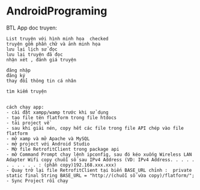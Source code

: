 # AndroidPrograming

BTL App doc truyen:

    List truyện với hình minh họa  checked
    truyện gồm phần chữ và ảnh minh họa 
    lưu lại lịch sử đọc 
    lưu lại truyện đã đọc 
    nhận xét , đánh giá truyện

    đăng nhập
    đăng ký
    thay đổi thông tin cá nhân

    tìm kiếm truyện
    

    cách chạy app:
    - cài đặt xampp/wamp trước khi sử dụng 
    - tạo file tên flatform trong file htdocs
    - tải project về
    - sau khi giải nén, copy hết các file trong file API chép vào file flatform
    - mở xamp và mở Apache và MySQL
    - mở project với Android Studio
    - Mở file RetrofitClient trong package api
    - mở Command Prompt chạy lệnh ipconfig, sau đó kéo xuống Wireless LAN Adapter Wifi copy chuỗi số sau IPv4 Address (VD: IPv4 Address. . . . . . . . . . . : (phần copy)192.168.xxx.xxx)
    - Quay trở lại file RetrofitClient tại biến BASE_URL chỉnh :  private static final String BASE_URL = "http://(chuỗi số vừa copy)/flatform/";
    - Sync Project rồi chạy
     
